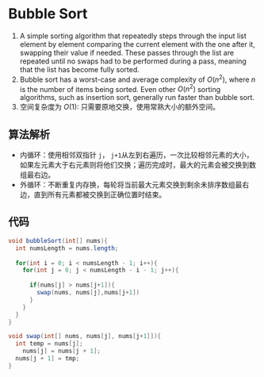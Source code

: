 # Bubble Sort

1. A simple sorting algorithm that repeatedly steps through the input list element by element comparing the current element with the one after it, swapping their value if needed. These passes through the list are repeated until no swaps had to be performed during a pass, meaning that the list has become fully sorted.
2. Bubble sort has a worst-case and average complexity of $O(n^2)$, where $n$ is the number of items being sorted. Even other $O(n^2)$ sorting algorithms, such as insertion sort, generally run faster than bubble sort. 
3. 空间复杂度为 $O(1)$: 只需要原地交换，使用常熟大小的额外空间。



## 算法解析

- 内循环：使用相邻双指针 `j`， `j+1`从左到右遍历，一次比较相邻元素的大小，如果左元素大于右元素则将他们交换；遍历完成时，最大的元素会被交换到数组最右边。
- 外循环：不断重复内存换，每轮将当前最大元素交换到剩余未排序数组最右边，直到所有元素都被交换到正确位置时结束。



## 代码

```java
void bubbleSort(int[] nums){
  int numsLength = nums.length;
  
  for(int i = 0; i < numsLength - 1; i++){
    for(int j = 0; j < numsLength - i - 1; j++){
      
      if(nums[j] > nums[j+1]){
        swap(nums, nums[j],nums[j+1])
      }
    }
  }
}

void swap(int[] nums, nums[j], nums[j+1]]){
  int temp = nums[j];
	nums[j] = nums[j + 1];
  nums[j + 1] = tmp;
}
```



